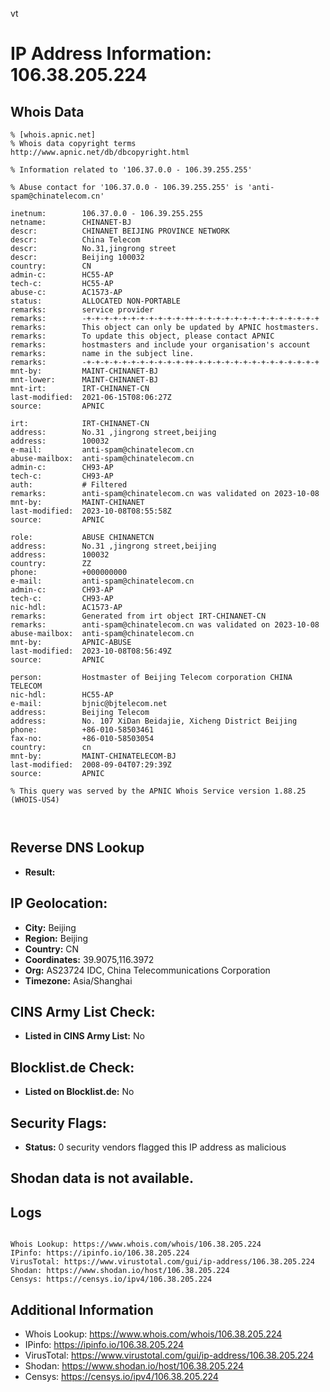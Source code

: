 vt
# IP Address Information: 106.38.205.224

## Whois Data
```
% [whois.apnic.net]
% Whois data copyright terms    http://www.apnic.net/db/dbcopyright.html

% Information related to '106.37.0.0 - 106.39.255.255'

% Abuse contact for '106.37.0.0 - 106.39.255.255' is 'anti-spam@chinatelecom.cn'

inetnum:        106.37.0.0 - 106.39.255.255
netname:        CHINANET-BJ
descr:          CHINANET BEIJING PROVINCE NETWORK
descr:          China Telecom
descr:          No.31,jingrong street
descr:          Beijing 100032
country:        CN
admin-c:        HC55-AP
tech-c:         HC55-AP
abuse-c:        AC1573-AP
status:         ALLOCATED NON-PORTABLE
remarks:        service provider
remarks:        -+-+-+-+-+-+-+-+-+-+-+-++-+-+-+-+-+-+-+-+-+-+-+-+-+-+
remarks:        This object can only be updated by APNIC hostmasters.
remarks:        To update this object, please contact APNIC
remarks:        hostmasters and include your organisation's account
remarks:        name in the subject line.
remarks:        -+-+-+-+-+-+-+-+-+-+-+-++-+-+-+-+-+-+-+-+-+-+-+-+-+-+
mnt-by:         MAINT-CHINANET-BJ
mnt-lower:      MAINT-CHINANET-BJ
mnt-irt:        IRT-CHINANET-CN
last-modified:  2021-06-15T08:06:27Z
source:         APNIC

irt:            IRT-CHINANET-CN
address:        No.31 ,jingrong street,beijing
address:        100032
e-mail:         anti-spam@chinatelecom.cn
abuse-mailbox:  anti-spam@chinatelecom.cn
admin-c:        CH93-AP
tech-c:         CH93-AP
auth:           # Filtered
remarks:        anti-spam@chinatelecom.cn was validated on 2023-10-08
mnt-by:         MAINT-CHINANET
last-modified:  2023-10-08T08:55:58Z
source:         APNIC

role:           ABUSE CHINANETCN
address:        No.31 ,jingrong street,beijing
address:        100032
country:        ZZ
phone:          +000000000
e-mail:         anti-spam@chinatelecom.cn
admin-c:        CH93-AP
tech-c:         CH93-AP
nic-hdl:        AC1573-AP
remarks:        Generated from irt object IRT-CHINANET-CN
remarks:        anti-spam@chinatelecom.cn was validated on 2023-10-08
abuse-mailbox:  anti-spam@chinatelecom.cn
mnt-by:         APNIC-ABUSE
last-modified:  2023-10-08T08:56:49Z
source:         APNIC

person:         Hostmaster of Beijing Telecom corporation CHINA   TELECOM
nic-hdl:        HC55-AP
e-mail:         bjnic@bjtelecom.net
address:        Beijing Telecom
address:        No. 107 XiDan Beidajie, Xicheng District Beijing
phone:          +86-010-58503461
fax-no:         +86-010-58503054
country:        cn
mnt-by:         MAINT-CHINATELECOM-BJ
last-modified:  2008-09-04T07:29:39Z
source:         APNIC

% This query was served by the APNIC Whois Service version 1.88.25 (WHOIS-US4)



```
## Reverse DNS Lookup
- **Result:** 

## IP Geolocation:
- **City:** Beijing
- **Region:** Beijing
- **Country:** CN
- **Coordinates:** 39.9075,116.3972
- **Org:** AS23724 IDC, China Telecommunications Corporation
- **Timezone:** Asia/Shanghai

## CINS Army List Check:
- **Listed in CINS Army List:** 
No

## Blocklist.de Check:
- **Listed on Blocklist.de:** 
No

## Security Flags:
- **Status:** 0 security vendors flagged this IP address as malicious

## Shodan data is not available.

## Logs
```

Whois Lookup: https://www.whois.com/whois/106.38.205.224
IPinfo: https://ipinfo.io/106.38.205.224
VirusTotal: https://www.virustotal.com/gui/ip-address/106.38.205.224
Shodan: https://www.shodan.io/host/106.38.205.224
Censys: https://censys.io/ipv4/106.38.205.224

```
## Additional Information
- Whois Lookup: https://www.whois.com/whois/106.38.205.224
- IPinfo: https://ipinfo.io/106.38.205.224
- VirusTotal: https://www.virustotal.com/gui/ip-address/106.38.205.224
- Shodan: https://www.shodan.io/host/106.38.205.224
- Censys: https://censys.io/ipv4/106.38.205.224

